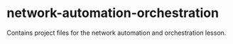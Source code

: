 # network-automation-orchestration

Contains project files for the network automation and orchestration lesson.